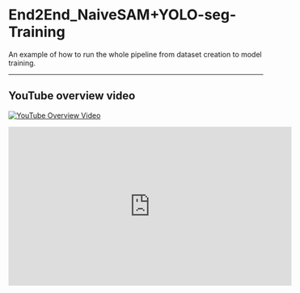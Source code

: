 # End2End_NaiveSAM+YOLO-seg-Training
An example of how to run the whole pipeline from dataset creation to model training.

* * *
## YouTube overview video
[![YouTube Overview Video](https://img.youtube.com/vi/_qAV8T3QOYk/maxresdefault.jpg)](https://www.youtube.com/watch?v=_qAV8T3QOYk)


<center>
<iframe width="560" height="315" src="https://www.youtube.com/embed/_qAV8T3QOYk?si=KHZBhTFecGl6t0mc" title="YouTube video player" frameborder="0" allow="accelerometer; autoplay; clipboard-write; encrypted-media; gyroscope; picture-in-picture; web-share" referrerpolicy="strict-origin-when-cross-origin" allowfullscreen></iframe>
</center>

